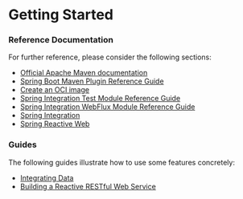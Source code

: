 # Getting Started

### Reference Documentation
For further reference, please consider the following sections:

* [Official Apache Maven documentation](https://maven.apache.org/guides/index.html)
* [Spring Boot Maven Plugin Reference Guide](https://docs.spring.io/spring-boot/docs/3.1.0/maven-plugin/reference/html/)
* [Create an OCI image](https://docs.spring.io/spring-boot/docs/3.1.0/maven-plugin/reference/html/#build-image)
* [Spring Integration Test Module Reference Guide](https://docs.spring.io/spring-integration/reference/html/testing.html)
* [Spring Integration WebFlux Module Reference Guide](https://docs.spring.io/spring-integration/reference/html/webflux.html)
* [Spring Integration](https://docs.spring.io/spring-boot/docs/3.1.0/reference/htmlsingle/#messaging.spring-integration)
* [Spring Reactive Web](https://docs.spring.io/spring-boot/docs/3.1.0/reference/htmlsingle/#web.reactive)

### Guides
The following guides illustrate how to use some features concretely:

* [Integrating Data](https://spring.io/guides/gs/integration/)
* [Building a Reactive RESTful Web Service](https://spring.io/guides/gs/reactive-rest-service/)

